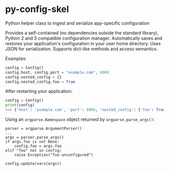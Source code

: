 # py-config-skel
Python helper class to ingest and serialize app-specific configuration

Provides a self-contained (no dependencies outside the standard library), Python 2 and 3 compatible configuration
    manager. Automatically saves and restores your application's configuration in your user home directory. Uses JSON
    for serialization. Supports dict-like methods and access semantics.
    
Examples:
```python
config = Config()
config.host, config.port = "example.com", 9000
config.nested_config = {}
config.nested_config.foo = True
```
After restarting your application:
```python
config = Config()
print(config)
>>> {'host': 'example.com', 'port': 9000, 'nested_config': {'foo': True}}
```
Using an `argparse.Namespace` object returned by `argparse.parse_args()`:
```
parser = argparse.ArgumentParser()
...
args = parser.parse_args()
if args.foo is not None:
    config.foo = args.foo
elif "foo" not in config:
    raise Exception("foo unconfigured")

config.update(vars(args))
```
